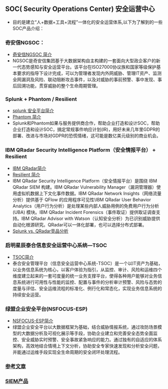 ## SOC( Security Operations Center) 安全运营中心
+ 目的是建立“人+数据+工具+流程”一体化的安全运营体系,以下为了解到的一些SOC产品介绍：  

### 奇安信NGSOC：
+ [奇安信NGSOC 简介](https://www.aqniu.com/vendor/56288.html "新一代态势感知与安全运营平台")   
+ NGSOC是奇安信集团基于大数据架构自主构建的一套面向大型政企客户的新一代态势感知与安全运营平台。该平台在ISO27000协议族和国家等级保护基本要求的指导下设计完成，可以为管理者发现内外网威胁、管理IT资产、监测全网漏洞及风险、联动阻断攻击事件，以及对威胁的事前预警、事中发现、事后回溯功能，贯穿威胁的整个生命周期管理。    

### Splunk + Phantom / Resilient  
+ [splunk 安全平台简介](https://www.aqniu.com/industry/31842.html "Splunk 收购Phantom,加速安全事件响应")  
+ [Phantom 简介](https://www.freebuf.com/articles/security-management/102888.html "安全运营自动化和编配,打造企业级SOAPA")  
+ Splunk和Phantom如果与服务提供商合作，帮助企业打造和设计SOC，帮助企业打造和设计SOC，搞定常规事件响应计划(IR)，用好未来几年里GDPR的部署、改进与市场对GDPR的恐慌情绪，这可能是数亿美元级别的商业机会。  


### IBM QRadar Security Intelligence Platform（安全情报平台） + Resilient   
+ [IBM QRadar简介](https://www.aqniu.com/learn/40026.html "QRadar 专为大型企业设计,")   
+ [Resilient 简介](https://blog.51cto.com/9684769/1749562 "整合安全分析、取证、漏洞管理及事件响应，从而企业防护、检测和响应威胁进行协调.") 
+ IBM QRadar Security Intelligence Platform（安全情报平台）是围绕 IBM QRadar SIEM 构建。IBM QRadar Vulnerability Manager（漏洞管理器）使用虚拟机数据上下文化事件数据。IBM QRadar Network Insights（网络流量分析）提供基于 QFlow 的应用程序可见性\IBM QRadar User Behavior Analytics（用户行为分析）是处理某些内部人威胁用例的免费用户行为分析 (UBA) 模块。IBM QRadar Incident Forensics（事件取证）提供取证调查支持。IBM QRadar Advisor with Watson（认知安全分析）为已识别威胁提供自动化根源研究。QRadar可以一体化部署，也可以选择分布式部署。    
+ [Splunk vs. QRadar竞品分析](https://www.aqniu.com/tools-tech/50655.html)   

### 启明星辰泰合信息安全运营中心系统—TSOC
+ [TSOC简介](https://www.venustech.com.cn/article/type/1/48.html "一站式安全运营中心解决方案")
+ 泰合安全管理平台（信息安全运营中心系统-TSOC）是一个以IT资产为基础，以业务信息系统为核心，以客户体验为指引，从监控、审计、风险和运维四个维度建立起来的一套可度量的统一业务支撑平台，使得各种用户能够对业务信息系统进行可用性与性能的监控、配置与事件的分析审计预警、风险与态势的度量与评估、安全运维流程的标准化、例行化和常态化，实现业务信息系统的持续安全运营。

### 绿盟企业安全平台(NSFOCUS-ESP)  
+ [NSFOCUS-ESP简介](http://www.nsfocus.com.cn/products/details_157_2871.html "大数据+威胁情报，通过运维手段实现全生命周期的安全闭环处理流程")
+ 绿盟企业安全平台以大数据框架为基础，结合威胁情报系统，通过攻防场景模型的大数据分析及可视化展示等手段，协助企业建立和完善安全态势全面监控、安全威胁实时预警、安全事故紧急响应的能力。通过独有的自适应的体系架构，高效地结合情境上下文分析，协助安全专家快速发现和分析安全问题，并能通过运维手段实现全生命周期的安全闭环处理流程。


### [参考文章](https://www.aqniu.com/?s=SOC) 
### [SIEM产品](https://www.aqniu.com/learn/42117.html "12款顶级SIEM工具比较与评级")  
